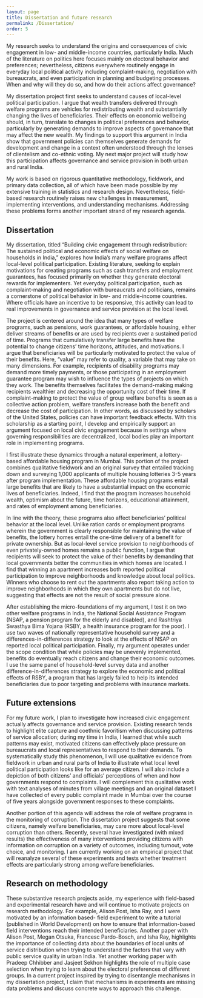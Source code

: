 ```yaml
---
layout: page
title: Dissertation and future research
permalink: /Dissertation/
order: 5
---
```


My research seeks to understand the origins and consequences of civic engagement in low- and middle-income countries, particularly India. Much of the literature on politics here focuses mainly on electoral behavior and preferences; nevertheless, citizens everywhere routinely engage in everyday local political activity including complaint-making, negotiation with bureaucrats, and even participation in planning and budgeting processes. When and why will they do so, and how do their actions affect governance?

My dissertation project first seeks to understand causes of local-level political participation. I argue that wealth transfers delivered through welfare programs are vehicles for redistributing wealth and substantially changing the lives of beneficiaries. Their effects on economic wellbeing should, in turn, translate to changes in political preferences and behavior, particularly by generating demands to improve aspects of governance that may affect the new wealth. My findings to support this argument in India show that government policies can themselves generate demands for development and change in a context often understood through the lenses of clientelism and co-ethnic voting. My next major project will study how this participation affects governance and service provision in both urban and rural India.

My work is based on rigorous quantitative methodology, fieldwork, and primary data collection, all of which have been made possible by my extensive training in statistics and research design. Nevertheless, field-based research routinely raises new challenges in measurement, implementing interventions, and understanding mechanisms. Addressing these problems forms another important strand of my research agenda. 

## Dissertation 

 
My dissertation, titled “Building civic engagement through redistribution: The sustained political and economic effects of social welfare on households in India,” explores how India’s many welfare programs affect local-level political participation. Existing literature, seeking to explain motivations for creating programs such as cash transfers and employment guarantees, has focused primarily on whether they generate electoral rewards for implementers. Yet everyday political participation, such as complaint-making and negotiation with bureaucrats and politicians, remains a cornerstone of political behavior in low- and middle-income countries. Where officials have an incentive to be responsive, this activity can lead to real improvements in governance and service provision at the local level. 

The project is centered around the idea that many types of welfare programs, such as pensions, work guarantees, or affordable housing, either deliver streams of benefits or are used by recipients over a sustained period of time. Programs that cumulatively transfer large benefits have the potential to change citizens’ time horizons, attitudes, and motivations. I argue that beneficiaries will be particularly motivated to protect the value of their benefits. Here, “value” may refer to quality, a variable that may take on many dimensions. For example, recipients of disability programs may demand more timely payments, or those participating in an employment guarantee program may wish to influence the types of projects on which they work. The benefits themselves facilitates the demand-making making recipients wealthier and decreasing the opportunity cost of their time. If complaint-making to protect the value of group welfare benefits is seen as a collective action problem, welfare transfers increase both the benefit and decrease the cost of participation. In other words, as discussed by scholars of the United States, policies can have important feedback effects. With this scholarship as a starting point, I develop and empirically support an argument focused on local civic engagement because in settings where governing responsibilities are decentralized, local bodies play an important role in implementing programs.

I first illustrate these dynamics through a natural experiment, a lottery-based affordable housing program in Mumbai. This portion of the project combines qualitative fieldwork and an original survey that entailed tracking down and surveying 1,000 applicants of multiple housing lotteries 3-5 years after program implementation. These affordable housing programs entail large benefits that are likely to have a substantial impact on the economic lives of beneficiaries. Indeed, I find that the program increases household wealth, optimism about the future, time horizons, educational attainment, and rates of employment among beneficiaries. 

In line with the theory, these programs also affect beneficiaries’ political behavior at the local level. Unlike ration cards or employment programs wherein the government is clearly responsible for maintaining the value of benefits, the lottery homes entail the one-time delivery of a benefit for private ownership. But as local-level service provision to neighborhoods of even privately-owned homes remains a public function, I argue that recipients will seek to protect the value of their benefits by demanding that local governments better the communities in which homes are located. I find that winning an apartment increases both reported political participation to improve neighborhoods and knowledge about local politics. Winners who choose to rent out the apartments also report taking action to improve neighborhoods in which they own apartments but do not live, suggesting that effects are not the result of social pressure alone. 

After establishing the micro-foundations of my argument, I test it on two other welfare programs in India, the National Social Assistance Program (NSAP, a pension program for the elderly and disabled), and Rashtriya Swasthya Bima Yojana (RSBY, a health insurance program for the poor). I use two waves of nationally representative household survey and a differences-in-differences strategy to look at the effects of NSAP on reported local political participation. Finally, my argument operates under the scope condition that while policies may be unevenly implemented, benefits do eventually reach citizens and change their economic outcomes. I use the same panel of household-level survey data and another difference-in-differences strategy to explore the economic and political effects of RSBY, a program that has largely failed to help its intended beneficiaries due to poor targeting and problems with insurance markets. 

## Future extensions 


For my future work, I plan to investigate how increased civic engagement actually affects governance and service provision.  Existing research tends to highlight elite capture and coethnic favoritism when discussing patterns of service allocation; during my time in India, I learned that while such patterns may exist, motivated citizens can effectively place pressure on bureaucrats and local representatives to respond to their demands. To systematically study this phenomenon, I will use qualitative evidence from fieldwork in urban and rural parts of India to illustrate what local level political participation looks like for an average citizen. I will also include a depiction of both citizens’ and officials’ perceptions of when and how governments respond to complaints. I will complement this qualitative work with text analyses of minutes from village meetings and an original dataset I have collected of every public complaint made in Mumbai over the course of five years alongside government responses to these complaints. 

Another portion of this agenda will address the role of welfare programs in the monitoring of corruption. The dissertation project suggests that some citizens, namely welfare beneficiaries, may care more about local-level corruption than others. Recently, several have investigated (with mixed results) the effectiveness of many interventions providing citizens with information on corruption on a variety of outcomes, including turnout, vote choice, and monitoring. I am currently working on an empirical project that will reanalyze several of these experiments and tests whether treatment effects are particularly strong among welfare beneficiaries.  
	
## Research on methodology 


These substantive research projects aside, my experience with field-based and experimental research have and will continue to motivate projects on research methodology. For example, Alison Post, Isha Ray, and I were motivated by an information based- field experiment to write a tutorial (published in World Development) on how to ensure that information-based field interventions reach their intended beneficiaries. Another paper with Alison Post, Megan Otsuka, Francesc Pardo-Bosch, and Isha Ray, highlights the importance of collecting data about the boundaries of local units of service distribution when trying to understand the factors that vary with public service quality in urban India. Yet another working paper with Pradeep Chhibber and Jasjeet Sekhon highlights the role of multiple case selection when trying to learn about the electoral preferences of different groups. In a current project inspired by trying to disentangle mechanisms in my dissertation project, I claim that mechanisms in experiments are missing data problems and discuss concrete ways to approach this challenge.